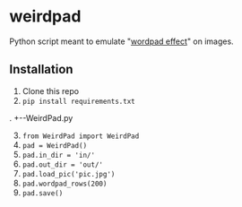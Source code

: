 # weirdpad
Python script meant to emulate "[wordpad effect](http://datamoshing.com/tag/wordpad-effect/)" on images.

## Installation
1. Clone this repo
2. `pip install requirements.txt`

.
+--WeirdPad.py


3. `from WeirdPad import WeirdPad`
4. `pad = WeirdPad()`
5. `pad.in_dir = 'in/'`
6. `pad.out_dir = 'out/'`
7. `pad.load_pic('pic.jpg')`
8. `pad.wordpad_rows(200)`
9. `pad.save()`
